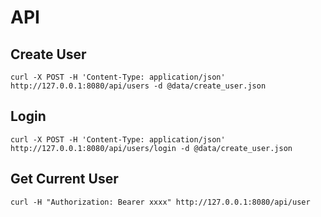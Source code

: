 # API

## Create User

`curl -X POST -H 'Content-Type: application/json' http://127.0.0.1:8080/api/users -d @data/create_user.json`

## Login

`curl -X POST -H 'Content-Type: application/json' http://127.0.0.1:8080/api/users/login -d @data/create_user.json`

## Get Current User

`curl -H "Authorization: Bearer xxxx" http://127.0.0.1:8080/api/user`
